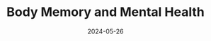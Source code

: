 ---
title: "Body Memory and Mental Health"
collection: teaching
type: "Lectures"
permalink: /teaching/2024-teaching-6
venue: "Cutting-Edge Cognitive Neuroscience, Guangzhou Medical University"
date: 2024-05-26
location: "Virtual"
---